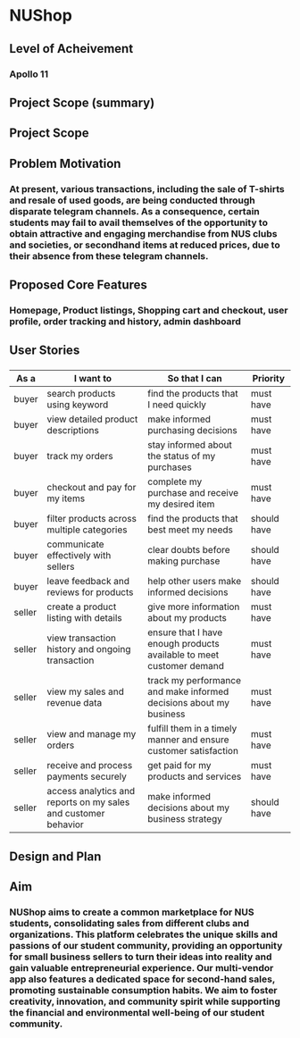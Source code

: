 # NUShop

## Level of Acheivement
### Apollo 11

## Project Scope (summary)

## Project Scope

## Problem Motivation
### At present, various transactions, including the sale of T-shirts and resale of used goods, are being conducted through disparate telegram channels. As a consequence, certain students may fail to avail themselves of the opportunity to obtain attractive and engaging merchandise from NUS clubs and societies, or secondhand items at reduced prices, due to their absence from these telegram channels.

## Proposed Core Features
### Homepage, Product listings, Shopping cart and checkout, user profile, order tracking and history, admin dashboard

## User Stories
###
| As a | I want to | So that I can | Priority |
| --- | --- | --- | --- |
| buyer | search products using keyword | find the products that I need quickly | must have |
| buyer | view detailed product descriptions | make informed purchasing decisions | must have |
| buyer | track my orders | stay informed about the status of my purchases | must have |
| buyer | checkout and pay for my items | complete my purchase and receive my desired item | must have |
| buyer | filter products across multiple categories | find the products that best meet my needs | should have |
| buyer | communicate effectively with sellers | clear doubts before making purchase | should have |
| buyer | leave feedback and reviews for products | help other users make informed decisions | should have |
| seller | create a product listing with details | give more information about my products | must have |
| seller | view transaction history and ongoing transaction | ensure that I have enough products available to meet customer demand | must have |
| seller | view my sales and revenue data | track my performance and make informed decisions about my business | must have |
| seller | view and manage my orders | fulfill them in a timely manner and ensure customer satisfaction | must have |
| seller | receive and process payments securely | get paid for my products and services | must have |
| seller | access analytics and reports on my sales and customer behavior | make informed decisions about my business strategy | should have |

## Design and Plan

## Aim
### NUShop aims to create a common marketplace for NUS students, consolidating sales from different clubs and organizations. This platform celebrates the unique skills and passions of our student community, providing an opportunity for small business sellers to turn their ideas into reality and gain valuable entrepreneurial experience. Our multi-vendor app also features a dedicated space for second-hand sales, promoting sustainable consumption habits. We aim to foster creativity, innovation, and community spirit while supporting the financial and environmental well-being of our student community.


